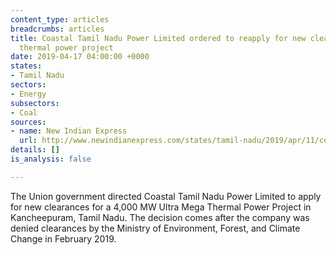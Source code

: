 ```yaml
---
content_type: articles
breadcrumbs: articles
title: Coastal Tamil Nadu Power Limited ordered to reapply for new clearances for
  thermal power project
date: 2019-04-17 04:00:00 +0000
states:
- Tamil Nadu
sectors:
- Energy
subsectors:
- Coal
sources:
- name: New Indian Express
  url: http://www.newindianexpress.com/states/tamil-nadu/2019/apr/11/centre-stalls-captive-port-for-ultra-mega-thermal-power-project-near-cheyyur-in-tamil-nadu-1962803.html
details: []
is_analysis: false

---
```

The Union government directed Coastal Tamil Nadu Power Limited to apply for new clearances for a 4,000 MW Ultra Mega Thermal Power Project in Kancheepuram, Tamil Nadu. The decision comes after the company was denied clearances by the Ministry of Environment, Forest, and Climate Change in February 2019.
